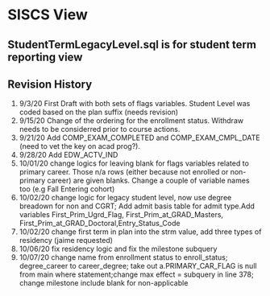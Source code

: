 # SISCS View

## StudentTermLegacyLevel.sql is for student term reporting view

## Revision History
1. 9/3/20 First Draft with both sets of flags variables. Student Level was coded based on the plan suffix (needs revision)
2. 9/15/20 Change of the ordering for the enrollment status. Withdraw needs to be considerred prior to course actions.
3. 9/21/20 Add COMP_EXAM_COMPLETED and COMP_EXAM_CMPL_DATE (need to vet the key on acad prog?).
4. 9/28/20 Add EDW_ACTV_IND
5. 10/01/20 change logics for leaving blank for flags variables related to primary career. Those n/a rows (either because not enrolled or non-primary career) are given blanks. Change a couple of variable names too (e.g Fall Entering cohort)
6. 10/02/20 change logic for legacy student level, now use degree breadown for non and CGRT; Add admit basis table for admit type.Add variables First_Prim_Ugrd_Flag, First_Prim_at_GRAD_Masters, First_Prim_at_GRAD_Doctoral,Entry_Status_Code
7. 10/02/20 change first term in plan into the strm value, add three types of residency (jaime requested)
8. 10/06/20 fix residency logic and fix the milestone subquery
9. 10/07/20 change name from enrollment status to enroll_status; degree_career to career_degree; take out a.PRIMARY_CAR_FLAG is null from main where statement;change max effect = subquery in line 378; change milestone include blank for non-applicable